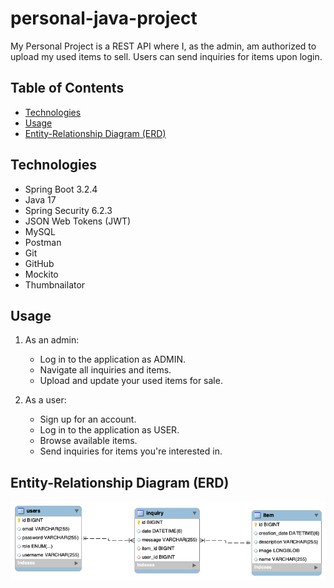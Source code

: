 # personal-java-project

My Personal Project is a REST API where I, as the admin, am authorized to upload my used items to sell. Users can send inquiries for items upon login.

## Table of Contents

- [Technologies](#technologies)
- [Usage](#usage)
- [Entity-Relationship Diagram (ERD)](#entity-relationship-diagram-erd)

## Technologies

- Spring Boot 3.2.4
- Java 17
- Spring Security 6.2.3
- JSON Web Tokens (JWT)
- MySQL
- Postman
- Git
- GitHub
- Mockito
- Thumbnailator

## Usage

1. As an admin:
   - Log in to the application as ADMIN.
   - Navigate all inquiries and items.
   - Upload and update your used items for sale.

2. As a user:
   - Sign up for an account.
   - Log in to the application as USER.
   - Browse available items.
   - Send inquiries for items you're interested in.


## Entity-Relationship Diagram (ERD)
![ERD](/ERD.png)
